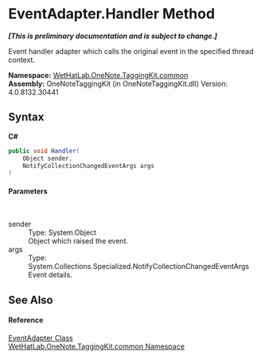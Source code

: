 # EventAdapter.Handler Method 
 _**\[This is preliminary documentation and is subject to change.\]**_

Event handler adapter which calls the original event in the specified thread context.

**Namespace:**&nbsp;<a href="bcdbab9c-63d1-48a4-6937-af53fb8d9a55.md">WetHatLab.OneNote.TaggingKit.common</a><br />**Assembly:**&nbsp;OneNoteTaggingKit (in OneNoteTaggingKit.dll) Version: 4.0.8132.30441

## Syntax

**C#**<br />
``` C#
public void Handler(
	Object sender,
	NotifyCollectionChangedEventArgs args
)
```


#### Parameters
&nbsp;<dl><dt>sender</dt><dd>Type: System.Object<br />Object which raised the event.</dd><dt>args</dt><dd>Type: System.Collections.Specialized.NotifyCollectionChangedEventArgs<br />Event details.</dd></dl>

## See Also


#### Reference
<a href="9290f7ea-7087-0221-2c13-92bdb96d67fa.md">EventAdapter Class</a><br /><a href="bcdbab9c-63d1-48a4-6937-af53fb8d9a55.md">WetHatLab.OneNote.TaggingKit.common Namespace</a><br />